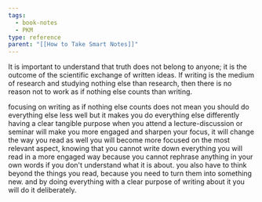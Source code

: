 ```yaml
---
tags:
  - book-notes
  - PKM
type: reference
parent: "[[How to Take Smart Notes]]"
---
```

It is important to understand that truth does not belong to anyone; it is the outcome of the scientific exchange of written ideas.
If writing is the medium of research and studying nothing else than research, then there is no reason not to work as if nothing else counts than writing. 


focusing on writing as if nothing else counts does not mean you should do everything else less well but it makes you do everything else differently having a clear tangible purpose when you attend a lecture-discussion or seminar will make you more engaged and sharpen your focus, it will change the way you read as well you will become more focused on the most relevant aspect, knowing that you cannot write down everything you will read in a more engaged way because you cannot rephrase anything in your own words if you don't understand what it is about. you also have to think beyond the things you read, because you need to turn them into something new. and by doing everything with a clear purpose of writing about it you will do it deliberately.


